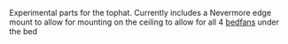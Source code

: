 Experimental parts for the tophat. Currently includes a Nevermore edge mount to allow for mounting on the ceiling to allow for all 4 [bedfans](https://github.com/VoronDesign/VoronUsers/tree/master/printer_mods/Ellis/Bed_Fans) under the bed
